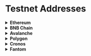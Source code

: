 # Testnet Addresses

<details>
<summary><strong>Ethereum</strong></summary>


### Pantos Contracts

| Smart Contract      | Address                                        |
|---------------------|------------------------------------------------|
| Pantos Hub          | `ETHEREUM_PANTOS_HUB_ADDRESS`                  |
| Pantos Forwarder    | `ETHEREUM_FORWARDER_ADDRESS`                   |

**ID:** 0

### Multichain Assets

| Symbol    | Token Contract                                 | Decimal   |
|-----------|------------------------------------------------|-----------|
| PAN       | `ETHEREUM_PAN_ADDRESS`                         | 8         |
| BEST      | `ETHEREUM_BEST_ADDRESS`                        | 8         |
| panAVAX   | `ETHEREUM_panAVAX_ADDRESS`                     | 18        |
| panBNB    | `ETHEREUM_panBNB_ADDRESS`                      | 18        |
| panETH    | `ETHEREUM_panETH_ADDRESS`                      | 18        |
| panMATIC  | `ETHEREUM_panMATIC_ADDRESS`                    | 18        |
| panCRO    | `ETHEREUM_panCRO_ADDRESS`                      | 18        |
| panFTM    | `ETHEREUM_panFTM_ADDRESS`                      | 18        |
| panCELO   | `ETHEREUM_panCELO_ADDRESS`                     | 18        |

</details>

<details>
<summary><strong>BNB Chain</strong></summary>

### Pantos Contracts

| Smart Contract      | Address                                        |
|---------------------|------------------------------------------------|
| Pantos Hub          | `BNB_PANTOS_HUB_ADDRESS`                       |
| Pantos Forwarder    | `BNB_FORWARDER_ADDRESS`                        |

**ID:** 1

### Multichain Assets

| Symbol    | Token Contract                                 | Decimal   |
|-----------|------------------------------------------------|-----------|
| PAN       | `BNB_PAN_ADDRESS`                              | 8         |
| BEST      | `BNB_BEST_ADDRESS`                             | 8         |
| panAVAX   | `BNB_panAVAX_ADDRESS`                          | 18        |
| panBNB    | `BNB_panBNB_ADDRESS`                           | 18        |
| panETH    | `BNB_panETH_ADDRESS`                           | 18        |
| panMATIC  | `BNB_panMATIC_ADDRESS`                         | 18        |
| panCRO    | `BNB_panCRO_ADDRESS`                           | 18        |
| panFTM    | `BNB_panFTM_ADDRESS`                           | 18        |
| panCELO   | `BNB_panCELO_ADDRESS`                          | 18        |

</details>

<details>
<summary><strong>Avalanche</strong></summary>

### Pantos Contracts

| Smart Contract      | Address                                        |
|---------------------|------------------------------------------------|
| Pantos Hub          | `AVAX_PANTOS_HUB_ADDRESS`                      |
| Pantos Forwarder    | `AVAX_FORWARDER_ADDRESS`                       |

**ID:** 3

### Multichain Assets

| Symbol    | Token Contract                                 | Decimal   |
|-----------|------------------------------------------------|-----------|
| PAN       | `AVAX_PAN_ADDRESS`                             | 8         |
| BEST      | `AVAX_BEST_ADDRESS`                            | 8         |
| panAVAX   | `AVAX_panAVAX_ADDRESS`                         | 18        |
| panBNB    | `AVAX_panBNB_ADDRESS`                          | 18        |
| panETH    | `AVAX_panETH_ADDRESS`                          | 18        |
| panMATIC  | `AVAX_panMATIC_ADDRESS`                        | 18        |
| panCRO    | `AVAX_panCRO_ADDRESS`                          | 18        |
| panFTM    | `AVAX_panFTM_ADDRESS`                          | 18        |
| panCELO   | `AVAX_panCELO_ADDRESS`                         | 18        |

</details>

<details>
<summary><strong>Polygon</strong></summary>

### Pantos Contracts

| Smart Contract      | Address                                        |
|---------------------|------------------------------------------------|
| Pantos Hub          | `POLYGON_PANTOS_HUB_ADDRESS`                   |
| Pantos Forwarder    | `POLYGON_FORWARDER_ADDRESS`                    |

**ID:** 5

### Multichain Assets

| Symbol    | Token Contract                                 | Decimal   |
|-----------|------------------------------------------------|-----------|
| PAN       | `POLYGON_PAN_ADDRESS`                          | 8         |
| BEST      | `POLYGON_BEST_ADDRESS`                         | 8         |
| panAVAX   | `POLYGON_panAVAX_ADDRESS`                      | 18        |
| panBNB    | `POLYGON_panBNB_ADDRESS`                       | 18        |
| panETH    | `POLYGON_panETH_ADDRESS`                       | 18        |
| panMATIC  | `POLYGON_panMATIC_ADDRESS`                     | 18        |
| panCRO    | `POLYGON_panCRO_ADDRESS`                       | 18        |
| panFTM    | `POLYGON_panFTM_ADDRESS`                       | 18        |
| panCELO   | `POLYGON_panCELO_ADDRESS`                      | 18        |

</details>

<details>
<summary><strong>Cronos</strong></summary>

### Pantos Contracts

| Smart Contract      | Address                                        |
|---------------------|------------------------------------------------|
| Pantos Hub          | `CRONOS_PANTOS_HUB_ADDRESS`                    |
| Pantos Forwarder    | `CRONOS_FORWARDER_ADDRESS`                     |

**ID:** 6

### Multichain Assets

| Symbol    | Token Contract                                 | Decimal   |
|-----------|------------------------------------------------|-----------|
| PAN       | `CRONOS_PAN_ADDRESS`                           | 8         |
| BEST      | `CRONOS_BEST_ADDRESS`                          | 8         |
| panAVAX   | `CRONOS_panAVAX_ADDRESS`                       | 18        |
| panBNB    | `CRONOS_panBNB_ADDRESS`                        | 18        |
| panETH    | `CRONOS_panETH_ADDRESS`                        | 18        |
| panMATIC  | `CRONOS_panMATIC_ADDRESS`                      | 18        |
| panCRO    | `CRONOS_panCRO_ADDRESS`                        | 18        |
| panFTM    | `CRONOS_panFTM_ADDRESS`                        | 18        |
| panCELO   | `CRONOS_panCELO_ADDRESS`                       | 18        |

</details>

<details>
<summary><strong>Fantom</strong></summary>

### Pantos Contracts

| Smart Contract      | Address                                        |
|---------------------|------------------------------------------------|
| Pantos Hub          | `FANTOM_PANTOS_HUB_ADDRESS`                    |
| Pantos Forwarder    | `FANTOM_FORWARDER_ADDRESS`                     |

**ID:** 7

### Multichain Assets

| Symbol    | Token Contract                                 | Decimal   |
|-----------|------------------------------------------------|-----------|
| PAN       | `FANTOM_PAN_ADDRESS`                           | 8         |
| BEST      | `FANTOM_BEST_ADDRESS`                          | 8         |
| panAVAX   | `FANTOM_panAVAX_ADDRESS`                       | 18        |
| panBNB    | `FANTOM_panBNB_ADDRESS`                        | 18        |
| panETH    | `FANTOM_panETH_ADDRESS`                        | 18        |
| panMATIC  | `FANTOM_panMATIC_ADDRESS`                      | 18        |
| panCRO    | `FANTOM_panCRO_ADDRESS`                        | 18        |
| panFTM    | `FANTOM_panFTM_ADDRESS`                        | 18        |
| panCELO   | `FANTOM_panCELO_ADDRESS`                       | 18        |

</details>
